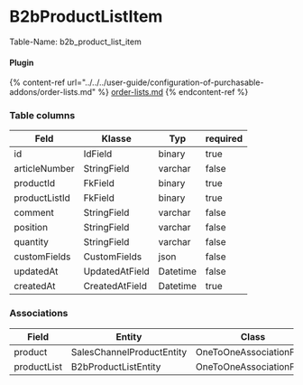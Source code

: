 # B2bProductListItem

Table-Name: b2b\_product\_list\_item

#### Plugin

{% content-ref url="../../../user-guide/configuration-of-purchasable-addons/order-lists.md" %}
[order-lists.md](../../../user-guide/configuration-of-purchasable-addons/order-lists.md)
{% endcontent-ref %}

### Table columns

| Feld          | Klasse         | Typ      | required |
| ------------- | -------------- | -------- | -------- |
| id            | IdField        | binary   | true     |
| articleNumber | StringField    | varchar  | false    |
| productId     | FkField        | binary   | true     |
| productListId | FkField        | binary   | true     |
| comment       | StringField    | varchar  | false    |
| position      | StringField    | varchar  | false    |
| quantity      | StringField    | varchar  | false    |
| customFields  | CustomFields   | json     | false    |
| updatedAt     | UpdatedAtField | Datetime | false    |
| createdAt     | CreatedAtField | Datetime | true     |

### Associations

| Field       | Entity                    | Class                    |
| ----------- | ------------------------- | ------------------------ |
| product     | SalesChannelProductEntity | OneToOneAssociationField |
| productList | B2bProductListEntity      | OneToOneAssociationField |
